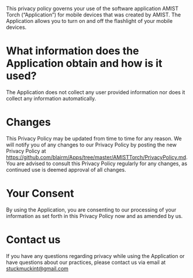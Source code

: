 This privacy policy governs your use of the software application AMIST Torch (“Application”) for mobile devices that was created by AMIST. The Application allows you to turn on and off the flashlight of your mobile devices.

# What information does the Application obtain and how is it used?

The Application does not collect any user provided information nor does it collect any information automatically.

# Changes

This Privacy Policy may be updated from time to time for any reason. We will notify you of any changes to our Privacy Policy by posting the new Privacy Policy at https://github.com/blairm/Apps/tree/master/AMISTTorch/PrivacyPolicy.md. You are advised to consult this Privacy Policy regularly for any changes, as continued use is deemed approval of all changes.

# Your Consent

By using the Application, you are consenting to our processing of your information as set forth in this Privacy Policy now and as amended by us.

# Contact us

If you have any questions regarding privacy while using the Application or have questions about our practices, please contact us via email at stuckmuckint@gmail.com